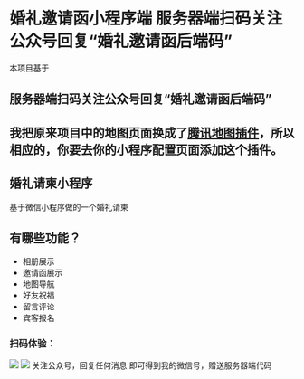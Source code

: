 # 婚礼邀请函小程序端  服务器端扫码关注公众号回复“婚礼邀请函后端码”
本项目基于


服务器端扫码关注公众号回复“婚礼邀请函后端码”
---
我把原来项目中的地图页面换成了[腾讯地图插件](https://mp.weixin.qq.com/wxopen/pluginbasicprofile?action=intro&appid=wx5bc2ac602a747594&token=&lang=zh_CN)，所以相应的，你要去你的小程序配置页面添加这个插件。
---
## 婚礼请柬小程序
基于微信小程序做的一个婚礼请柬

## 有哪些功能？

* 相册展示
* 邀请函展示
* 地图导航
* 好友祝福
* 留言评论
* 宾客报名

### 扫码体验：

<img src="http://image.xiaohuangshi.com/gh_2d6593f61802_258.jpg">

<img src="http://image.xiaohuangshi.com/qrcode_for_gh_5babfac45f76_258%20%281%29.jpg">
关注公众号，回复任何消息 即可得到我的微信号，赠送服务器端代码

